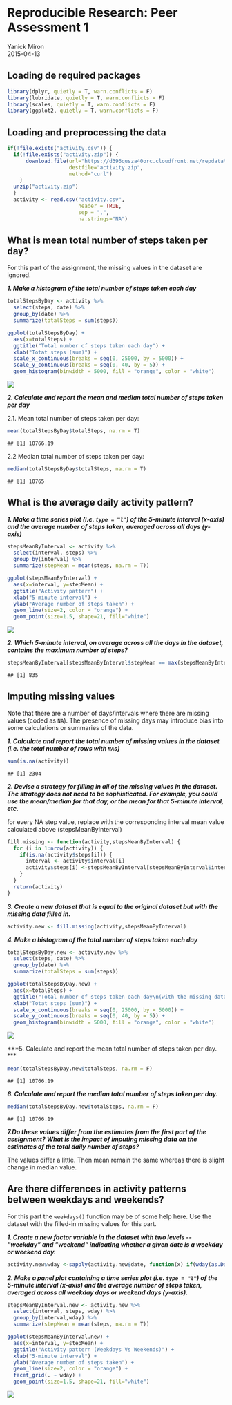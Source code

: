 # Reproducible Research: Peer Assessment 1
Yanick Miron  
2015-04-13  

## Loading de required packages

```r
library(dplyr, quietly = T, warn.conflicts = F)
library(lubridate, quietly = T, warn.conflicts = F)
library(scales, quietly = T, warn.conflicts = F)
library(ggplot2, quietly = T, warn.conflicts = F)
```

## Loading and preprocessing the data

```r
if(!file.exists("activity.csv")) {
  if(!file.exists("activity.zip")) {
      download.file(url="https://d396qusza40orc.cloudfront.net/repdata%2Fdata%2Factivity.zip", 
                    destfile="activity.zip",
                    method="curl")
    }
  unzip("activity.zip")
  }
  activity <- read.csv("activity.csv", 
                       header = TRUE, 
                       sep = ",",
                       na.strings="NA")
```

## What is mean total number of steps taken per day?

For this part of the assignment, the missing values in the dataset are ignored.

***1. Make a histogram of the total number of steps taken each day***


```r
totalStepsByDay <- activity %>%
  select(steps, date) %>%
  group_by(date) %>%
  summarize(totalSteps = sum(steps))

ggplot(totalStepsByDay) + 
  aes(x=totalSteps) +
  ggtitle("Total number of steps taken each day") + 
  xlab("Totat steps (sum)") +
  scale_x_continuous(breaks = seq(0, 25000, by = 5000)) +
  scale_y_continuous(breaks = seq(0, 40, by = 5)) +
  geom_histogram(binwidth = 5000, fill = "orange", color = "white")
```

![](PA1_template_files/figure-html/unnamed-chunk-3-1.png) 

***2. Calculate and report the mean and median total number of steps taken per day***

2.1. Mean total number of steps taken per day:


```r
mean(totalStepsByDay$totalSteps, na.rm = T)
```

```
## [1] 10766.19
```

2.2 Median total number of steps taken per day:


```r
median(totalStepsByDay$totalSteps, na.rm = T)
```

```
## [1] 10765
```

## What is the average daily activity pattern?

***1. Make a time series plot (i.e. `type = "l"`) of the 5-minute interval (x-axis) and the average number of steps taken, averaged across all days (y-axis)***


```r
stepsMeanByInterval <- activity %>%
  select(interval, steps) %>%
  group_by(interval) %>%
  summarize(stepMean = mean(steps, na.rm = T))

ggplot(stepsMeanByInterval) + 
  aes(x=interval, y=stepMean) +
  ggtitle("Activity pattern") + 
  xlab("5-minute interval") +
  ylab("Average number of steps taken") +
  geom_line(size=2, color = "orange") + 
  geom_point(size=1.5, shape=21, fill="white")
```

![](PA1_template_files/figure-html/unnamed-chunk-6-1.png) 

***2. Which 5-minute interval, on average across all the days in the dataset, contains the maximum number of steps?***


```r
stepsMeanByInterval[stepsMeanByInterval$stepMean == max(stepsMeanByInterval$stepMean),]$interval
```

```
## [1] 835
```

## Imputing missing values

Note that there are a number of days/intervals where there are missing values (coded as `NA`). The presence of missing days may introduce bias into some calculations or summaries of the data.

***1. Calculate and report the total number of missing values in the dataset (i.e. the total number of rows with `NA`s)***


```r
sum(is.na(activity))
```

```
## [1] 2304
```


***2. Devise a strategy for filling in all of the missing values in the dataset. The strategy does not need to be sophisticated. For example, you could use the mean/median for that day, or the mean for that 5-minute interval, etc.***

for every NA step value, replace with the corresponding interval mean value calculated above (stepsMeanByInterval)


```r
fill.missing <- function(activity,stepsMeanByInterval) {
  for (i in 1:nrow(activity)) {
    if(is.na(activity$steps[i])) {
      interval <- activity$interval[i]
      activity$steps[i] <-stepsMeanByInterval[stepsMeanByInterval$interval==interval, ]$stepMean
    }
  }
  return(activity)
}
```

***3. Create a new dataset that is equal to the original dataset but with the missing data filled in.***

```r
activity.new <- fill.missing(activity,stepsMeanByInterval)
```

***4. Make a histogram of the total number of steps taken each day***


```r
totalStepsByDay.new <- activity.new %>%
  select(steps, date) %>%
  group_by(date) %>%
  summarize(totalSteps = sum(steps))

ggplot(totalStepsByDay.new) + 
  aes(x=totalSteps) +
  ggtitle("Total number of steps taken each day\n(with the missing data filled in)") + 
  xlab("Totat steps (sum)") +
  scale_x_continuous(breaks = seq(0, 25000, by = 5000)) +
  scale_y_continuous(breaks = seq(0, 40, by = 5)) +
  geom_histogram(binwidth = 5000, fill = "orange", color = "white")
```

![](PA1_template_files/figure-html/unnamed-chunk-11-1.png) 

***5. Calculate and report the mean total number of steps taken per day. ***


```r
mean(totalStepsByDay.new$totalSteps, na.rm = F)
```

```
## [1] 10766.19
```

***6. Calculate and report the median total number of steps taken per day.***


```r
median(totalStepsByDay.new$totalSteps, na.rm = F)
```

```
## [1] 10766.19
```

***7.Do these values differ from the estimates from the first part of the assignment? What is the impact of imputing missing data on the estimates of the total daily number of steps?***

The values differ a little. Then mean remain the same whereas there is slight change in median value.

## Are there differences in activity patterns between weekdays and weekends?

For this part the `weekdays()` function may be of some help here. Use
the dataset with the filled-in missing values for this part.

***1. Create a new factor variable in the dataset with two levels -- "weekday" and "weekend" indicating whether a given date is a weekday or weekend day.***


```r
activity.new$wday <-sapply(activity.new$date, function(x) if(wday(as.Date(x))>1 & wday(as.Date(x))<7) return("Weekday") else return("Weekend"))
```

***2. Make a panel plot containing a time series plot (i.e. `type = "l"`) of the 5-minute interval (x-axis) and the average number of steps taken, averaged across all weekday days or weekend days (y-axis).***



```r
stepsMeanByInterval.new <- activity.new %>%
  select(interval, steps, wday) %>%
  group_by(interval,wday) %>%
  summarize(stepMean = mean(steps, na.rm = T))

ggplot(stepsMeanByInterval.new) + 
  aes(x=interval, y=stepMean) +
  ggtitle("Activity pattern (Weekdays Vs Weekends)") + 
  xlab("5-minute interval") +
  ylab("Average number of steps taken") +
  geom_line(size=2, color = "orange") +
  facet_grid(. ~ wday) + 
  geom_point(size=1.5, shape=21, fill="white")
```

![](PA1_template_files/figure-html/unnamed-chunk-15-1.png) 



